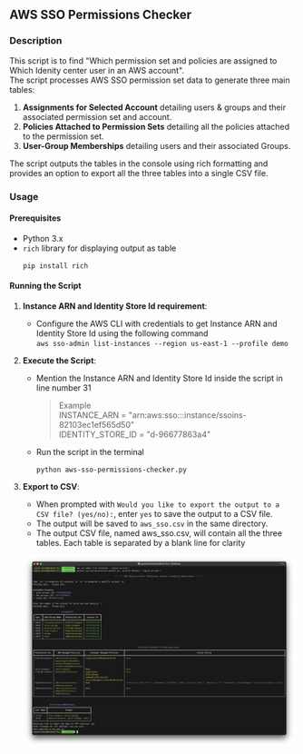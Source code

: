 ## AWS SSO Permissions Checker

### Description

This script is to find "Which permission set and policies are assigned to Which Idenity center user in an AWS account".  
The script processes AWS SSO permission set data to generate three main tables:

1. **Assignments for Selected Account** detailing users & groups and their associated permission set and account.
1. **Policies Attached to Permission Sets** detailing all the policies attached to the permission set.  
1. **User-Group Memberships** detailing users and their associated Groups. 

The script outputs the tables in the console using rich formatting and provides an option to export all the three tables into a single CSV file.

### Usage

#### Prerequisites
- Python 3.x
- `rich` library for displaying output as table  
  ```
  pip install rich
  ```

#### Running the Script

1. **Instance ARN and Identity Store Id requirement**:
	- Configure the AWS CLI with credentials to get Instance ARN and Identity Store Id using the following command  
	``` aws sso-admin list-instances --region us-east-1 --profile demo ```
	
2. **Execute the Script**:

	- Mention the Instance ARN and Identity Store Id inside the script in line number 31
		> Example  
		> INSTANCE_ARN = "arn:aws:sso:::instance/ssoins-82103ec1ef565d50"  
		> IDENTITY_STORE_ID = "d-96677863a4"


   - Run the script in the terminal  
     ```
     python aws-sso-permissions-checker.py
     ```
  
1. **Export to CSV**:
   - When prompted with `Would you like to export the output to a CSV file? (yes/no):`, enter `yes` to save the output to a CSV file.
   - The output will be saved to `aws_sso.csv` in the same directory.
	- The output CSV file, named aws_sso.csv, will contain all the three tables. Each table is separated by a blank line for clarity
	
	![](sc.png)